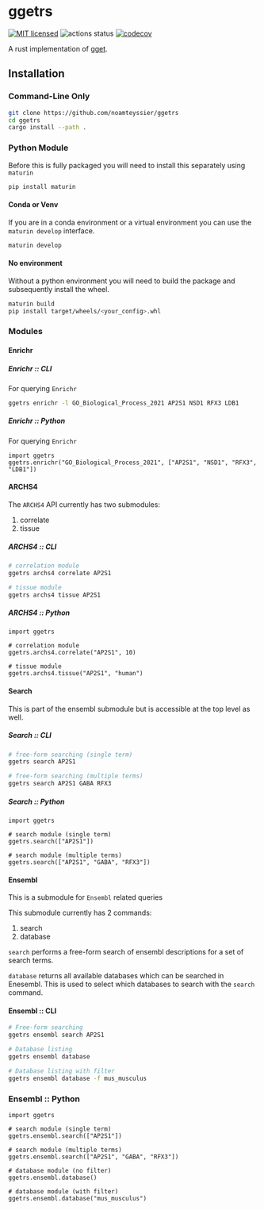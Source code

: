 # ggetrs

[![MIT licensed](https://img.shields.io/badge/license-MIT-blue.svg)](./LICENSE.md)
![actions status](https://github.com/noamteyssier/ggetrs/workflows/CI/badge.svg)
[![codecov](https://codecov.io/gh/noamteyssier/ggetrs/branch/main/graph/badge.svg?token=CEQWH6MMCV)](https://codecov.io/gh/noamteyssier/ggetrs)

A rust implementation of [gget](https://github.com/pachterlab/gget).

## Installation

### Command-Line Only

```bash
git clone https://github.com/noamteyssier/ggetrs
cd ggetrs
cargo install --path .
```

### Python Module

Before this is fully packaged you will need to install this separately using `maturin`

```bash
pip install maturin
```

#### Conda or Venv

If you are in a conda environment or a virtual environment you can use the
`maturin develop` interface.

```bash
maturin develop
```

#### No environment

Without a python environment you will need to build the package and subsequently
install the wheel.

```bash
maturin build
pip install target/wheels/<your_config>.whl
```

### Modules

#### Enrichr

##### Enrichr :: CLI

For querying `Enrichr`

```bash
ggetrs enrichr -l GO_Biological_Process_2021 AP2S1 NSD1 RFX3 LDB1
```

##### Enrichr :: Python

For querying `Enrichr`

```python3
import ggetrs
ggetrs.enrichr("GO_Biological_Process_2021", ["AP2S1", "NSD1", "RFX3", "LDB1"])
```

#### ARCHS4

The `ARCHS4` API currently has two submodules:

1. correlate
2. tissue

##### ARCHS4 :: CLI

```bash
# correlation module
ggetrs archs4 correlate AP2S1

# tissue module
ggetrs archs4 tissue AP2S1
```

##### ARCHS4 :: Python

```python3
import ggetrs

# correlation module
ggetrs.archs4.correlate("AP2S1", 10)

# tissue module
ggetrs.archs4.tissue("AP2S1", "human")
```

#### Search

This is part of the ensembl submodule but is accessible at the top level as well.

##### Search :: CLI

```bash
# free-form searching (single term)
ggetrs search AP2S1

# free-form searching (multiple terms)
ggetrs search AP2S1 GABA RFX3
```

##### Search :: Python

```python3
import ggetrs

# search module (single term)
ggetrs.search(["AP2S1"])

# search module (multiple terms)
ggetrs.search(["AP2S1", "GABA", "RFX3"])
```

#### Ensembl

This is a submodule for `Ensembl` related queries

This submodule currently has 2 commands:

1. search
2. database

`search` performs a free-form search of ensembl descriptions for a set of search
terms.

`database` returns all available databases which can be searched in Enesembl.
This is used to select which databases to search with the `search` command.

#### Ensembl :: CLI

```bash
# Free-form searching
ggetrs ensembl search AP2S1

# Database listing
ggetrs ensembl database 

# Database listing with filter
ggetrs ensembl database -f mus_musculus
```

### Ensembl :: Python

```python3
import ggetrs

# search module (single term)
ggetrs.ensembl.search(["AP2S1"])

# search module (multiple terms)
ggetrs.ensembl.search(["AP2S1", "GABA", "RFX3"])

# database module (no filter)
ggetrs.ensembl.database()

# database module (with filter)
ggetrs.ensembl.database("mus_musculus")
```
